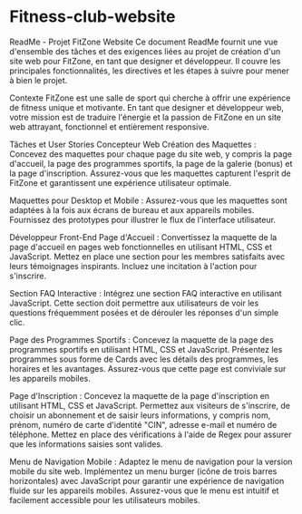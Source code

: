 # Fitness-club-website
ReadMe - Projet FitZone Website
Ce document ReadMe fournit une vue d'ensemble des tâches et des exigences liées au projet de création d'un site web pour FitZone, en tant que designer et développeur. Il couvre les principales fonctionnalités, les directives et les étapes à suivre pour mener à bien le projet.

Contexte
FitZone est une salle de sport qui cherche à offrir une expérience de fitness unique et motivante. En tant que designer et développeur web, votre mission est de traduire l'énergie et la passion de FitZone en un site web attrayant, fonctionnel et entièrement responsive.

Tâches et User Stories
Concepteur Web
Création des Maquettes : Concevez des maquettes pour chaque page du site web, y compris la page d'accueil, la page des programmes sportifs, la page de la galerie (bonus) et la page d'inscription. Assurez-vous que les maquettes capturent l'esprit de FitZone et garantissent une expérience utilisateur optimale.

Maquettes pour Desktop et Mobile : Assurez-vous que les maquettes sont adaptées à la fois aux écrans de bureau et aux appareils mobiles. Fournissez des prototypes pour illustrer le flux de l'interface utilisateur.

Développeur Front-End
Page d'Accueil : Convertissez la maquette de la page d'accueil en pages web fonctionnelles en utilisant HTML, CSS et JavaScript. Mettez en place une section pour les membres satisfaits avec leurs témoignages inspirants. Incluez une incitation à l'action pour s'inscrire.

Section FAQ Interactive : Intégrez une section FAQ interactive en utilisant JavaScript. Cette section doit permettre aux utilisateurs de voir les questions fréquemment posées et de dérouler les réponses d'un simple clic.

Page des Programmes Sportifs : Concevez la maquette de la page des programmes sportifs en utilisant HTML, CSS et JavaScript. Présentez les programmes sous forme de Cards avec les détails des programmes, les horaires et les avantages. Assurez-vous que cette page est conviviale sur les appareils mobiles.

Page d'Inscription : Concevez la maquette de la page d'inscription en utilisant HTML, CSS et JavaScript. Permettez aux visiteurs de s'inscrire, de choisir un abonnement et de saisir leurs informations, y compris nom, prénom, numéro de carte d'identité "CIN", adresse e-mail et numéro de téléphone. Mettez en place des vérifications à l'aide de Regex pour assurer que les informations saisies sont valides.

Menu de Navigation Mobile : Adaptez le menu de navigation pour la version mobile du site web. Implémentez un menu burger (icône de trois barres horizontales) avec JavaScript pour garantir une expérience de navigation fluide sur les appareils mobiles. Assurez-vous que le menu est intuitif et facilement accessible pour les utilisateurs mobiles.
